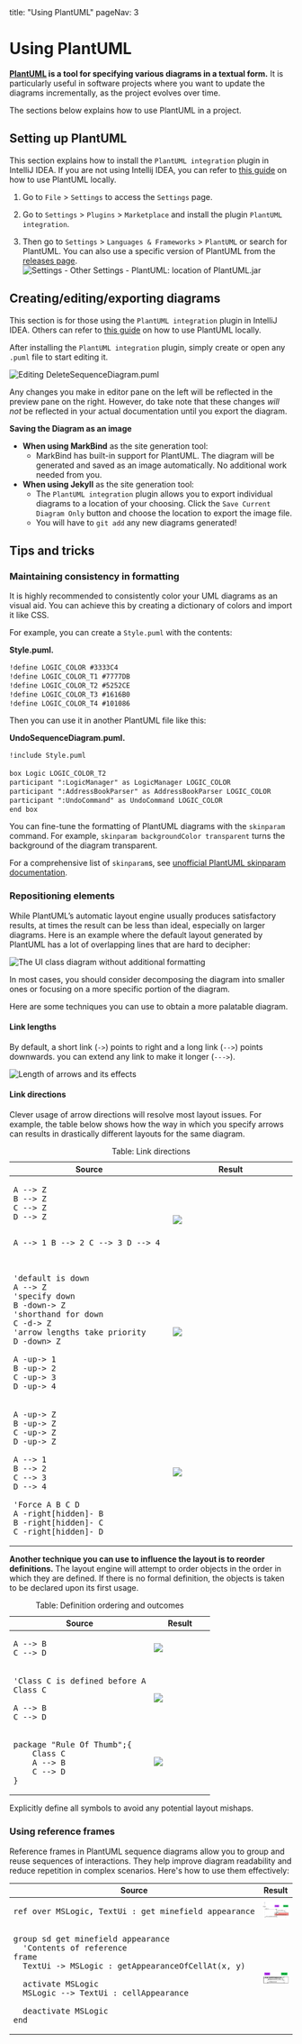 <frontmatter>
  title: "Using PlantUML"
  pageNav: 3
</frontmatter>

# Using PlantUML

<div class="lead">

**[PlantUML](http://plantuml.com/) is a tool for specifying various diagrams in a textual form.** It is particularly useful in software projects where you want to update the diagrams incrementally, as the project evolves over time.
</div>

The sections below explains how to use PlantUML in a project.

<!-- --------------------------------------------------------------------------------------------------------- -->

## Setting up PlantUML

<box type="info">

This section explains how to install the `PlantUML integration` plugin in IntelliJ IDEA. If you are not using Intellij IDEA, you can refer to [this guide](https://plantuml.com/starting) on how to use PlantUML locally.
</box>

1. Go to `File` \> `Settings` to access the `Settings` page.

1. Go to `Settings` \> `Plugins` \> `Marketplace` and install the plugin `PlantUML integration`.

1. Then go to `Settings` \> `Languages & Frameworks` \> `PlantUML` or search for PlantUML. You can also use a specific version of PlantUML from the [releases page](https://github.com/plantuml/plantuml/releases).
    ![Settings - Other Settings - PlantUML: location of PlantUML.jar](images/plantuml/ConfiguringSettings.png)

<!-- --------------------------------------------------------------------------------------------------------- -->

## Creating/editing/exporting diagrams

<box type="info">

This section is for those using the `PlantUML integration` plugin in IntelliJ IDEA. Others can refer to [this guide](https://plantuml.com/starting) on how to use PlantUML locally.
</box>

After installing the `PlantUML integration` plugin, simply create or open any `.puml` file to start editing it.

![Editing `DeleteSequenceDiagram.puml`](images/plantuml/EditingDeleteSequenceDiagram.png)

Any changes you make in editor pane on the left will be reflected in the preview pane on the right. However, do take note that these changes *will not* be reflected in your actual documentation until you export the diagram.

****Saving the Diagram as an image****

* **When using MarkBind** as the site generation tool:
  * MarkBind has built-in support for PlantUML. The diagram will be generated and saved as an image automatically. No additional work needed from you.
* **When using Jekyll** as the site generation tool:
  * The `PlantUML integration` plugin allows you to export individual diagrams to a location of your choosing. Click the `Save Current Diagram Only` button and choose the location to export the image file.
  * You will have to `git add` any new diagrams generated!

<!-- --------------------------------------------------------------------------------------------------------- -->

## Tips and tricks

### Maintaining consistency in formatting

It is highly recommended to consistently color your UML diagrams as an visual aid. You can achieve this by creating a dictionary of colors and import it like CSS.

For example, you can create a `Style.puml` with the contents:

**Style.puml.**

```puml
!define LOGIC_COLOR #3333C4
!define LOGIC_COLOR_T1 #7777DB
!define LOGIC_COLOR_T2 #5252CE
!define LOGIC_COLOR_T3 #1616B0
!define LOGIC_COLOR_T4 #101086
```


Then you can use it in another PlantUML file like this:

**UndoSequenceDiagram.puml.**

```puml
!include Style.puml

box Logic LOGIC_COLOR_T2
participant ":LogicManager" as LogicManager LOGIC_COLOR
participant ":AddressBookParser" as AddressBookParser LOGIC_COLOR
participant ":UndoCommand" as UndoCommand LOGIC_COLOR
end box
```

You can fine-tune the formatting of PlantUML diagrams with the `skinparam` command. For example, `skinparam backgroundColor transparent` turns the background of the diagram transparent.

<box type="tip" seamless>

For a comprehensive list of `skinparam`s, see [unofficial PlantUML skinparam documentation](https://plantuml-documentation.readthedocs.io/en/latest/).
</box>


### Repositioning elements

While PlantUML’s automatic layout engine usually produces satisfactory results, at times the result can be less than ideal, especially on larger diagrams. Here is an example where the default layout generated by PlantUML has a lot of overlapping lines that are hard to decipher:

![The UI class diagram without additional formatting](images/plantuml/RawUiDiagram.png)

<box type="info" seamless>

In most cases, you should consider decomposing the diagram into smaller ones or focusing on a more specific portion of the diagram.

</box>

Here are some techniques you can use to obtain a more palatable diagram.

#### Link lengths

By default, a short link (`->`) points to right and a long link (`-->`) points downwards. you can extend any link to make it longer (`--->`).

![Length of arrows and its effects](images/plantuml/ArrowLength.png)

#### Link directions

Clever usage of arrow directions will resolve most layout issues. For example, the table below shows how the way in which you specify arrows can results in drastically different layouts for the same diagram.

<table>
<caption>Table: Link directions</caption>
<colgroup>
<col style="width: 40%" />
<col style="width: 60%" />
</colgroup>
<thead>
<tr class="header">
<th>Source</th>
<th>Result</th>
</tr>
</thead>
<tbody>
<tr class="odd">
<td>
<pre>
A --> Z
B --> Z
C --> Z
D --> Z

A --> 1
B --> 2
C --> 3
D --> 4
</pre>
</td>
<td>

<img src="images/plantuml/AllDown.png">

</td>
</tr>
<tr class="even">
<td>

<pre>
'default is down
A --> Z
'specify down
B -down-> Z
'shorthand for down
C -d-> Z
'arrow lengths take priority
D -down> Z

A -up-> 1
B -up-> 2
C -up-> 3
D -up-> 4
</pre>

</td>
<td>

<img src="images/plantuml/UpAndDown.png">

</td>
</tr>
<tr class="odd">
<td>

<pre>
A -up-> Z
B -up-> Z
C -up-> Z
D -up-> Z

A --> 1
B --> 2
C --> 3
D --> 4

'Force A B C D
A -right[hidden]- B
B -right[hidden]- C
C -right[hidden]- D
</pre>

</td>
<td>

<img src="images/plantuml/HiddenArrows.png">

</td>
</tr>
</tbody>
</table>

**Another technique you can use to influence the layout is to reorder definitions.** The layout engine will attempt to order objects in the order in which they are defined. If there is no formal definition, the objects is taken to be declared upon its first usage.

<table>
<caption>Table: Definition ordering and outcomes</caption>
<colgroup>
<col style="width: 70%" />
<col style="width: 30%" />
</colgroup>
<thead>
<tr class="header">
  <th>Source</th>
  <th>Result</th>
</tr>
</thead>
<tbody>
<tr class="odd">
<td>

<pre>
A --> B
C --> D
</pre>

</td>
<td>

<img src="images/plantuml/ABeforeC.png">

</td>
</tr>
<tr class="even">
<td>

<pre>
'Class C is defined before A
Class C

A --> B
C --> D
</pre>
</td>
<td>

<img src="images/plantuml/CBeforeA.png">

</td>
</tr>
<tr class="odd">
<td>

<pre>
package "Rule Of Thumb";{
    Class C
    A --> B
    C --> D
}
</pre>

</td>
<td>

<img src="images/plantuml/PackagesAndConsistency.png">
</td>
</tr>
</tbody>
</table>

<box type="tip" seamless>

Explicitly define all symbols to avoid any potential layout mishaps.
</box>

### Using reference frames

Reference frames in PlantUML sequence diagrams allow you to group and reuse sequences of interactions. They help improve diagram readability and reduce repetition in complex scenarios. Here's how to use them effectively:

| Source                                                                                                                                                                                                                                                                                   | Result                                                      |
|------------------------------------------------------------------------------------------------------------------------------------------------------------------------------------------------------------------------------------------------------------------------------------------|-------------------------------------------------------------|
| <pre>ref over MSLogic, TextUi : get minefield appearance</pre>                                                                                                                                                                                                                           | <img src="images/plantuml/ParentReferenceFrameDiagram.png"> |
| <pre>group sd get minefield appearance<br>&emsp;&emsp;'Contents of reference frame <br>&emsp;&emsp;TextUi -> MSLogic : getAppearanceOfCellAt(x, y) <br>&emsp;&emsp;activate MSLogic <br>&emsp;&emsp;MSLogic --> TextUi : cellAppearance <br>&emsp;&emsp;deactivate MSLogic <br>end</pre> | <img src="images/plantuml/ReferenceFrameDiagram.png">       |
